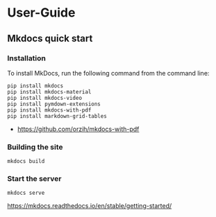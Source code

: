 # User-Guide

## Mkdocs quick start

### Installation
To install MkDocs, run the following command from the command line:

```
pip install mkdocs
pip install mkdocs-material
pip install mkdocs-video
pip install pymdown-extensions
pip install mkdocs-with-pdf 
pip install markdown-grid-tables
```
* https://github.com/orzih/mkdocs-with-pdf 

### Building the site
```
mkdocs build
```

### Start the server 
```
mkdocs serve
```
https://mkdocs.readthedocs.io/en/stable/getting-started/